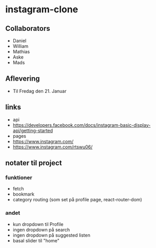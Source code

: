 # instagram-clone

## Collaborators

- Daniel
- William
- Mathias
- Aske
- Mads

## Aflevering

- Til Fredag den 21. Januar

## links

- api
- https://developers.facebook.com/docs/instagram-basic-display-api/getting-started
- pages
- https://www.instagram.com/
- https://www.instagram.com/rtswu06/

## notater til project

### funktioner

- fetch
- bookmark
- category routing (som set på profile page, react-router-dom)

### andet

- kun dropdown til Profile
- ingen dropdown på search
- ingen dropdown på suggested listen
- basal slider til "home"
